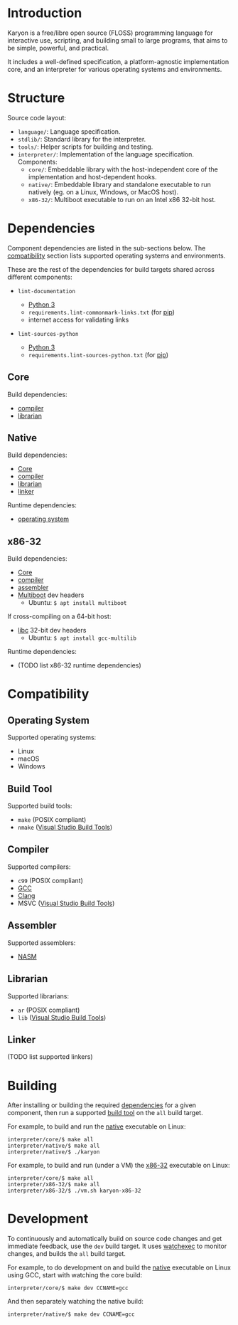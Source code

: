 # Introduction

Karyon is a free/libre open source (FLOSS) programming language for interactive use, scripting, and building small to large programs, that aims to be simple, powerful, and practical.

It includes a well-defined specification, a platform-agnostic implementation core, and an interpreter for various operating systems and environments.

# Structure

Source code layout:

- `language/`: Language specification.
- `stdlib/`: Standard library for the interpreter.
- `tools/`: Helper scripts for building and testing.
- `interpreter/`: Implementation of the language specification. Components:
  - `core/`: Embeddable library with the host-independent core of the implementation and host-dependent hooks.
  - `native/`: Embeddable library and standalone executable to run natively (eg. on a Linux, Windows, or MacOS host).
  - `x86-32/`: Multiboot executable to run on an Intel x86 32-bit host.

# Dependencies

Component dependencies are listed in the sub-sections below. The [compatibility](#compatibility) section lists supported operating systems and environments.

These are the rest of the dependencies for build targets shared across different components:

- `lint-documentation`
  - [Python 3](https://www.python.org/downloads/)
  - `requirements.lint-commonmark-links.txt` (for [pip](https://pip.pypa.io))
  - internet access for validating links

- `lint-sources-python`
  - [Python 3](https://www.python.org/downloads/)
  - `requirements.lint-sources-python.txt` (for [pip](https://pip.pypa.io))

## Core

Build dependencies:

- [compiler](#compiler)
- [librarian](#librarian)

## Native

Build dependencies:

- [Core](#core)
- [compiler](#compiler)
- [librarian](#librarian)
- [linker](#linker)

Runtime dependencies:

- [operating system](#operating-system)

## x86-32

Build dependencies:

- [Core](#core)
- [compiler](#compiler)
- [assembler](#assembler)
- [Multiboot](https://www.gnu.org/software/grub/manual/multiboot/) dev headers
  - Ubuntu: `$ apt install multiboot`

If cross-compiling on a 64-bit host:

- [libc](https://en.wikipedia.org/wiki/C_standard_library) 32-bit dev headers
  - Ubuntu: `$ apt install gcc-multilib`

Runtime dependencies:

- (TODO list x86-32 runtime dependencies)

# Compatibility

## Operating System

Supported operating systems:

- Linux
- macOS
- Windows

## Build Tool

Supported build tools:

- `make` (POSIX compliant)
- `nmake` ([Visual Studio Build Tools](https://www.visualstudio.com/thank-you-downloading-visual-studio/?sku=BuildTools))

## Compiler

Supported compilers:

- `c99` (POSIX compliant)
- [GCC](https://gcc.gnu.org)
- [Clang](https://clang.llvm.org)
- MSVC ([Visual Studio Build Tools](https://www.visualstudio.com/thank-you-downloading-visual-studio/?sku=BuildTools))

## Assembler

Supported assemblers:

- [NASM](http://www.nasm.us)

## Librarian

Supported librarians:

- `ar` (POSIX compliant)
- `lib` ([Visual Studio Build Tools](https://www.visualstudio.com/thank-you-downloading-visual-studio/?sku=BuildTools))

## Linker

(TODO list supported linkers)

# Building

After installing or building the required [dependencies](#dependencies) for a given component, then run a supported [build tool](#build-tool) on the `all` build target.

For example, to build and run the [native](#native) executable on Linux:

```
interpreter/core/$ make all
interpreter/native/$ make all
interpreter/native/$ ./karyon
```

For example, to build and run (under a VM) the [x86-32](#x86-32) executable on Linux:

```
interpreter/core/$ make all
interpreter/x86-32/$ make all
interpreter/x86-32/$ ./vm.sh karyon-x86-32
```

# Development

To continuously and automatically build on source code changes and get immediate feedback, use the `dev` build target. It uses [watchexec](https://github.com/watchexec/watchexec) to monitor changes, and builds the `all` build target.

For example, to do development on and build the [native](#native) executable on Linux using GCC, start with watching the core build:

```
interpreter/core/$ make dev CCNAME=gcc
```

And then separately watching the native build:

```
interpreter/native/$ make dev CCNAME=gcc
```
